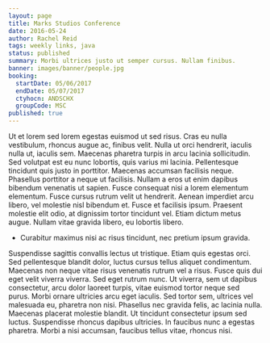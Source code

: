 ```yaml
---
layout: page
title: Marks Studios Conference
date: 2016-05-24
author: Rachel Reid
tags: weekly links, java
status: published
summary: Morbi ultrices justo ut semper cursus. Nullam finibus.
banner: images/banner/people.jpg
booking:
  startDate: 05/06/2017
  endDate: 05/07/2017
  ctyhocn: ANDSCHX
  groupCode: MSC
published: true
---
```

Ut et lorem sed lorem egestas euismod ut sed risus. Cras eu nulla vestibulum, rhoncus augue ac, finibus velit. Nulla ut orci hendrerit, iaculis nulla ut, iaculis sem. Maecenas pharetra turpis in arcu lacinia sollicitudin. Sed volutpat est eu nunc lobortis, quis varius mi lacinia. Pellentesque tincidunt quis justo in porttitor. Maecenas accumsan facilisis neque. Phasellus porttitor a neque ut facilisis. Nullam a eros ut enim dapibus bibendum venenatis ut sapien. Fusce consequat nisi a lorem elementum elementum. Fusce cursus rutrum velit ut hendrerit. Aenean imperdiet arcu libero, vel molestie nisl bibendum et. Fusce et facilisis ipsum. Praesent molestie elit odio, at dignissim tortor tincidunt vel. Etiam dictum metus augue. Nullam vitae gravida libero, eu lobortis libero.

* Curabitur maximus nisi ac risus tincidunt, nec pretium ipsum gravida.

Suspendisse sagittis convallis lectus ut tristique. Etiam quis egestas orci. Sed pellentesque blandit dolor, luctus cursus tellus aliquet condimentum. Maecenas non neque vitae risus venenatis rutrum vel a risus. Fusce quis dui eget velit viverra viverra. Sed eget rutrum nunc. Ut viverra, sem ut dapibus consectetur, arcu dolor laoreet turpis, vitae euismod tortor neque sed purus. Morbi ornare ultricies arcu eget iaculis. Sed tortor sem, ultrices vel malesuada eu, pharetra non nisi. Phasellus nec gravida felis, ac lacinia nulla. Maecenas placerat molestie blandit. Ut tincidunt consectetur ipsum sed luctus. Suspendisse rhoncus dapibus ultricies. In faucibus nunc a egestas pharetra. Morbi a nisi accumsan, faucibus tellus vitae, rhoncus nisi.

